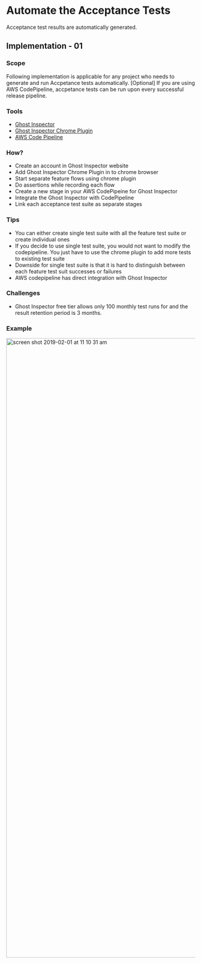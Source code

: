#
# Automate the Acceptance Tests

Acceptance test results are automatically generated.

## Implementation - 01

### Scope
Following implementation is applicable for any project who needs to generate and run Accpetance tests automatically. [Optional] If you are using AWS CodePipeline, accpetance tests can be run upon every successful release pipeline.

### Tools
- [Ghost Inspector](https://ghostinspector.com/)
- [Ghost Inspector Chrome Plugin](https://chrome.google.com/webstore/detail/ghost-inspector-automated/aicdiabnghjnejfempeinmnphllefehc)
- [AWS Code Pipeline](https://aws.amazon.com/codepipeline/)

### How?
- Create an account in Ghost Inspector website
- Add Ghost Inspector Chrome Plugin in to chrome browser
- Start separate feature flows using chrome plugin
- Do assertions while recording each flow
- Create a new stage in your AWS CodePipeine for Ghost Inspector 
- Integrate the Ghost Inspector with CodePipeline
- Link each acceptance test suite as separate stages

### Tips
- You can either create single test suite with all the feature test suite or create individual ones
- If you decide to use single test suite, you would not want to modify the codepipeline. You just have to use the chrome plugin to add more tests to existing test suite
- Downside for single test suite is that it is hard to distinguish between each feature test suit successes or failures
- AWS codepipeline has direct integration with Ghost Inspector

### Challenges
- Ghost Inspector free tier allows only 100 monthly test runs for and the result retention period is 3 months.

### Example
<img width="1646" alt="screen shot 2019-02-01 at 11 10 31 am" src="https://user-images.githubusercontent.com/2338919/52104749-049a5200-2612-11e9-890b-741c13e311cc.png">
